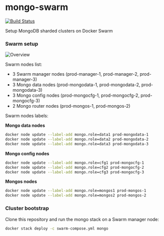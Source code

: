 # mongo-swarm

[![Build Status](https://travis-ci.org/stefanprodan/mongo-swarm.svg?branch=master)](https://travis-ci.org/stefanprodan/mongo-swarm)

Setup MongoDB sharded clusters on Docker Swarm

### Swarm setup

![Overview](https://raw.githubusercontent.com/stefanprodan/mongo-swarm/master/diagrams/mongo-swarm.png)

Swarm nodes list:

* 3 Swarm manager nodes (prod-manager-1, prod-manager-2, prod-manager-3)
* 3 Mongo data nodes (prod-mongodata-1, prod-mongodata-2, prod-mongodata-3)
* 3 Mongo config nodes (prod-mongocfg-1, prod-mongocfg-2, prod-mongocfg-3)
* 2 Mongo router nodes (prod-mongos-1, prod-mongos-2)

Swarm nodes labels:

**Mongo data nodes**

```bash
docker node update --label-add mongo.role=data1 prod-mongodata-1
docker node update --label-add mongo.role=data2 prod-mongodata-2
docker node update --label-add mongo.role=data3 prod-mongodata-3
```

**Mongo config nodes**

```bash
docker node update --label-add mongo.role=cfg1 prod-mongocfg-1
docker node update --label-add mongo.role=cfg2 prod-mongocfg-2
docker node update --label-add mongo.role=cfg3 prod-mongocfg-3
```

**Mongos nodes**

```bash
docker node update --label-add mongo.role=mongos1 prod-mongos-1
docker node update --label-add mongo.role=mongos2 prod-mongos-2
```

### Cluster bootstrap

Clone this repository and run the mongo stack on a Swarm manager node:

```bash
docker stack deploy -c swarm-compose.yml mongo
```


